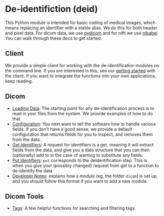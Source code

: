 # De-identifiction (deid)

<script src="assets/js/asciinema-player.js"></script>
<link rel="stylesheet" href="assets/css/asciinema-player.css"/>


This Python module is intended for basic coding of medical images, which means replacing an identifier with a stable alias. We do this for both header and pixel data. For dicom data, we use [pydicom](https://www.github.com/pydicom/pydicom) and for nifti we use [nibabel](http://nipy.org/nibabel/) You can walk through these docs to get started.

## Client
We provide a simple client for working with the de-identification modules on the command line. If you are interested in this, see our [getting started](client.md) with the client. If you want to integrate the functions into your own applications, keep reading.

<asciinema-player src="assets/asciicast/deid.json" poster="data:text/plain,Intro to deid client" title="Introduction to the deid client" author="vsochat@stanford.edu" cols="125" rows="25" speed="2.0" theme="asciinema"></asciinema-player>



## Dicom

 - [Loading Data](loading.md): The starting point for any de-identification process is to read in your files from the system. We provide examples of how to do that.
 - [Configuration](config.md): You next want to tell the software how to handle various fields. If you don't have a good sense, we provide a default configuration that returns fields for you to inspect, and removes them from the data.
 - [Get Identifiers](get.md): A request for identifiers is a get, meaning it will extract fields from the data, and give you a data structure that you can then (optionally) add to in the case of wanting to substitute any fields.
 - [Put Identifiers](put.md): `put` corresponds to the deidentification step. This is when you give your (possibly changed) request from get to a function to de-identify the data.
 - [Developer Notes](developer.md): explains how a module (eg, the folder `dicom`) is set up, and you should follow this format if you want to add a new module.


## Dicom Tools
 - [Tags](tags.md): A few helpful functions for searching and filtering tags.

